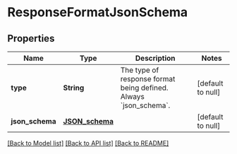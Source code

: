# ResponseFormatJsonSchema
## Properties

| Name | Type | Description | Notes |
|------------ | ------------- | ------------- | -------------|
| **type** | **String** | The type of response format being defined. Always &#x60;json_schema&#x60;. | [default to null] |
| **json\_schema** | [**JSON_schema**](JSON_schema.md) |  | [default to null] |

[[Back to Model list]](../README.md#documentation-for-models) [[Back to API list]](../README.md#documentation-for-api-endpoints) [[Back to README]](../README.md)

